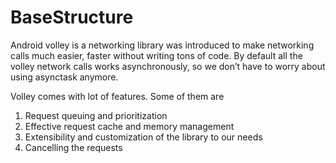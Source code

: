# BaseStructure
Android volley is a networking library was introduced to make networking calls much easier, faster without writing tons of code. By default all the volley network calls works asynchronously, so we don’t have to worry about using asynctask anymore. 

Volley comes with lot of features. Some of them are  
1. Request queuing and prioritization 
2. Effective request cache and memory management 
3. Extensibility and customization of the library to our needs 
4. Cancelling the requests
